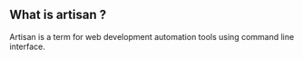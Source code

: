 ## What is artisan ? 

Artisan is a term for web development automation tools using command line interface.

